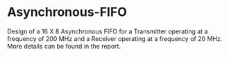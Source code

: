 # Asynchronous-FIFO

Design of a 16 X 8 Asynchronous FIFO for a Transmitter operating at a frequency of 200 MHz and a Receiver operating at a frequency of 20 MHz. More details can be found in the report.
